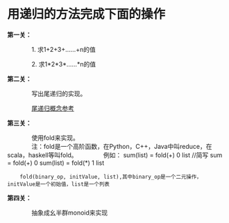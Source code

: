# 用递归的方法完成下面的操作
**第一关：**    

　　　　1.  求1+2+3+……+n的值  
     
　　　　2.  求1\*2\*3\*……\*n的值

**第二关：**　　　　

　　　　写出尾递归的实现。　　  　
    　　　
       
　　　　[尾递归概念参考][1]
    
    

**第三关：**    

　　　　使用fold来实现。  
　　　　注：fold是一个高阶函数，在Python，C++，Java中叫reduce，在scala，haskell等叫fold。 
　　　　例如：
				sum(list) = fold(+) 0 list	//简写 sum = fold(+) 0
				sum(list) = fold(*) 1 list
				
		fold(binary_op, initValue, list),其中binary_op是一个二元操作，initValue是一个初始值，list是一个列表
**第四关：**  

　　　　抽象成幺半群monoid来实现














[1]:http://www.ruanyifeng.com/blog/2015/04/tail-call.html
